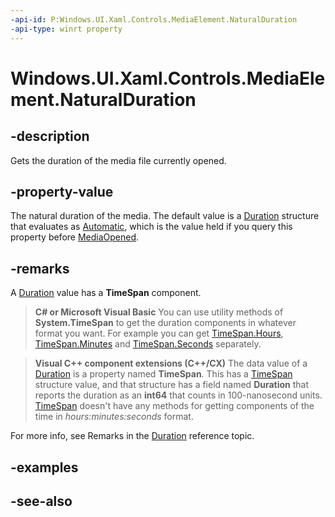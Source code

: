 ```yaml
---
-api-id: P:Windows.UI.Xaml.Controls.MediaElement.NaturalDuration
-api-type: winrt property
---
```


<!-- Property syntax
public Windows.UI.Xaml.Duration NaturalDuration { get; }
-->

# Windows.UI.Xaml.Controls.MediaElement.NaturalDuration

## -description
Gets the duration of the media file currently opened.


## -property-value
The natural duration of the media. The default value is a [Duration](../windows.ui.xaml/duration.md) structure that evaluates as [Automatic](../windows.ui.xaml/durationhelper_automatic.md), which is the value held if you query this property before [MediaOpened](mediaelement_mediaopened.md).

## -remarks
A [Duration](../windows.ui.xaml/duration.md) value has a **TimeSpan** component.

> **C# or Microsoft Visual Basic**
> You can use utility methods of **System.TimeSpan** to get the duration components in whatever format you want. For example you can get [TimeSpan.Hours](/dotnet/api/system.timespan.hours?view=dotnet-uwp-10.0&preserve-view=true), [TimeSpan.Minutes](/dotnet/api/system.timespan.minutes?view=dotnet-uwp-10.0&preserve-view=true) and [TimeSpan.Seconds](/dotnet/api/system.timespan.seconds?view=dotnet-uwp-10.0&preserve-view=true) separately.



> **Visual C++ component extensions (C++/CX)**
> The data value of a [Duration](../windows.ui.xaml/duration.md) is a property named **TimeSpan**. This has a [TimeSpan](../windows.foundation/timespan.md) structure value, and that structure has a field named **Duration** that reports the duration as an **int64** that counts in 100-nanosecond units. [TimeSpan](../windows.foundation/timespan.md) doesn't have any methods for getting components of the time in *hours:minutes:seconds* format.

For more info, see Remarks in the [Duration](../windows.ui.xaml/duration.md) reference topic.

## -examples

## -see-also
